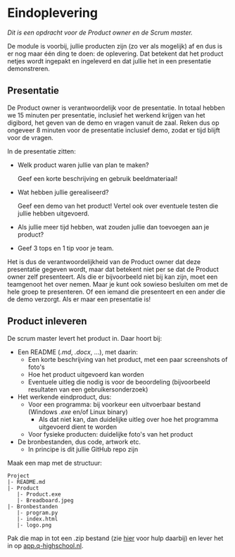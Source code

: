# Eindoplevering

*Dit is een opdracht voor de Product owner en de Scrum master.*

De module is voorbij, jullie producten zijn (zo ver als mogelijk) af en dus is er nog maar één ding te doen: de oplevering. Dat betekent dat het product netjes wordt ingepakt en ingeleverd en dat jullie het in een presentatie demonstreren.

## Presentatie

De Product owner is verantwoordelijk voor de presentatie. In totaal hebben we 15 minuten per presentatie, inclusief het werkend krijgen van het digibord, het geven van de demo en vragen vanuit de zaal. Reken dus op ongeveer 8 minuten voor de presentatie inclusief demo, zodat er tijd blijft voor de vragen.

In de presentatie zitten:

- Welk product waren jullie van plan te maken?

  Geef een korte beschrijving en gebruik beeldmateriaal!
- Wat hebben jullie gerealiseerd?

  Geef een demo van het product! Vertel ook over eventuele testen die jullie hebben uitgevoerd.
- Als jullie meer tijd hebben, wat zouden jullie dan toevoegen aan je product?
- Geef 3 tops en 1 tip voor je team.

Het is dus de verantwoordelijkheid van de Product owner dat deze presentatie gegeven wordt, maar dat betekent niet per se dat de Product owner zelf presenteert. Als die er bijvoorbeeld niet bij kan zijn, moet een teamgenoot het over nemen. Maar je kunt ook sowieso besluiten om met de hele groep te presenteren. Of een iemand die presenteert en een ander die de demo verzorgt. Als er maar een presentatie is!

## Product inleveren

De scrum master levert het product in. Daar hoort bij:

- Een README (*.md*, *.docx*, ...), met daarin:
  - Een korte beschrijving van het product, met een paar screenshots of foto's
  - Hoe het product uitgevoerd kan worden
  - Eventuele uitleg die nodig is voor de beoordeling (bijvoorbeeld resultaten van een gebruikersonderzoek)
- Het werkende eindproduct, dus:
  - Voor een programma: bij voorkeur een uitvoerbaar bestand (Windows *.exe* en/of Linux binary)
    - Als dat niet kan, dan duidelijke uitleg over hoe het programma uitgevoerd dient te worden
  - Voor fysieke producten: duidelijke foto's van het product
- De bronbestanden, dus code, artwork etc.
  - In principe is dit jullie GitHub repo zijn

Maak een map met de structuur:

```
Project
|- README.md
|- Product
   |- Product.exe
   |- Breadboard.jpeg
|- Bronbestanden
   |- program.py
   |- index.html
   |- logo.png
```

Pak die map in tot een .zip bestand (zie [hier](https://informatica.q-highschool.nl/informatie/meerdere-bestanden-inleveren) voor hulp daarbij) en lever het in op [app.q-highschool.nl](https://app.q-highschool.nl).
